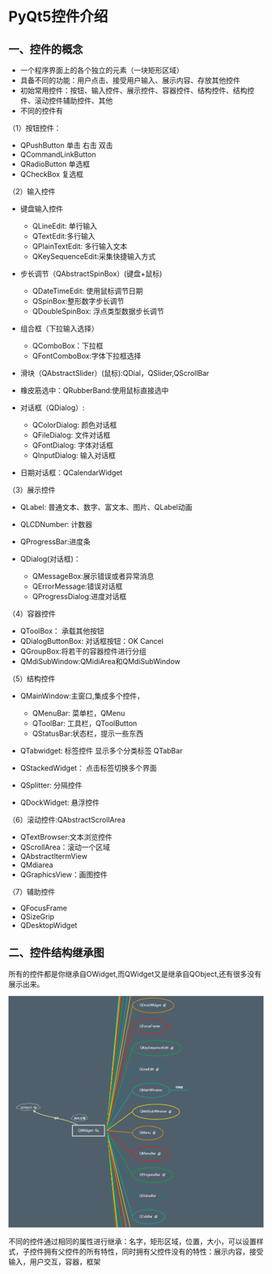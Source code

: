 # PyQt5控件介绍

## 一、控件的概念

* 一个程序界面上的各个独立的元素（一块矩形区域）
* 具备不同的功能：用户点击、接受用户输入、展示内容、存放其他控件
* 初始常用控件：按钮、输入控件、展示控件、容器控件、结构控件、结构控件、滚动控件辅助控件、其他
* 不同的控件有

（1）按钮控件：
* QPushButton  单击 右击  双击
* QCommandLinkButton 
* QRadioButton  单选框
* QCheckBox   复选框


（2）输入控件

* 键盘输入控件
  * QLineEdit: 单行输入
  * QTextEdit:多行输入
  * QPlainTextEdit: 多行输入文本
  * QKeySequenceEdit:采集快捷输入方式


* 步长调节（QAbstractSpinBox）(键盘+鼠标)
  * QDateTimeEdit: 使用鼠标调节日期
  * QSpinBox:整形数字步长调节
  * QDoubleSpinBox: 浮点类型数据步长调节

* 组合框（下拉输入选择）
  * QComboBox：下拉框
  * QFontComboBox:字体下拉框选择

* 滑块（QAbstractSlider）(鼠标):QDial，QSlider,QScrollBar


* 橡皮筋选中：QRubberBand:使用鼠标直接选中


* 对话框（QDialog）:
  * QColorDialog: 颜色对话框
  * QFileDialog: 文件对话框
  * QFontDialog: 字体对话框
  * QInputDialog: 输入对话框

* 日期对话框：QCalendarWidget


（3）展示控件

* QLabel: 普通文本、数字、富文本、图片、QLabel动画

* QLCDNumber: 计数器
* QProgressBar:进度条
* QDialog(对话框)：
  * QMessageBox:展示错误或者异常消息
  * QErrorMessage:错误对话框
  * QProgressDialog:进度对话框


（4）容器控件
* QToolBox： 承载其他按钮
* QDialogButtonBox: 对话框按钮：OK Cancel
* QGroupBox:将若干的容器控件进行分组
* QMdiSubWindow:QMidiArea和QMdiSubWindow


（5）结构控件

* QMainWindow:主窗口,集成多个控件，
  * QMenuBar: 菜单栏，QMenu
  * QToolBar: 工具栏，QToolButton 
  * QStatusBar:状态栏，提示一些东西

* QTabwidget: 标签控件  显示多个分类标签 QTabBar
* QStackedWidget： 点击标签切换多个界面 
* QSplitter: 分隔控件
* QDockWidget: 悬浮控件
  
（6）滚动控件:QAbstractScrollArea
* QTextBrowser:文本浏览控件
* QScrollArea：滚动一个区域
* QAbstractltermView
* QMdiarea
* QGraphicsView：画图控件

（7）辅助控件
* QFocusFrame
* QSizeGrip
* QDesktopWidget

## 二、控件结构继承图

所有的控件都是你继承自OWidget,而QWidget又是继承自QObject,还有很多没有展示出来。

![图 4](../../images/7c90aca21a566db77a4de5df2234dc6adc0cccffa208beb9f69d2b4db57e34e2.png)  

不同的控件通过相同的属性进行继承：名字，矩形区域，位置，大小，可以设置样式，子控件拥有父控件的所有特性，同时拥有父控件没有的特性：展示内容，接受输入，用户交互，容器，框架








